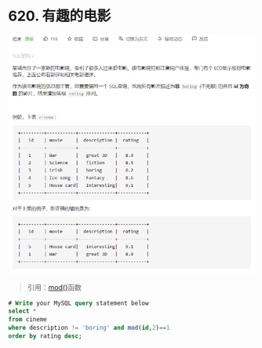 # 620. 有趣的电影

![](image/image.png)

> 引用：[mod()](https://www.wolai.com/vrSTM56NyUwcLZfXq7ho81)函数


 ```sql
 # Write your MySQL query statement below
 select *
 from cineme
 where description != 'boring' and mod(id,2)==1
 order by rating desc;
 ```


